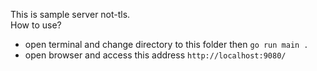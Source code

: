 This is sample server not-tls.     
How to use?
- open terminal and change directory to this folder then `go run main .`
- open browser and access this address `http://localhost:9080/`